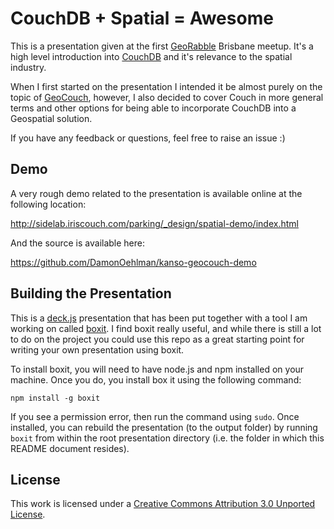 # CouchDB + Spatial = Awesome

This is a presentation given at the first [GeoRabble](http://georabble.org/) Brisbane meetup. It's a high level introduction into [CouchDB](http://couchdb.apache.org/) and it's relevance to the spatial industry.

When I first started on the presentation I intended it be almost purely on the topic of [GeoCouch](https://github.com/couchbase/geocouch), however, I also decided to cover Couch in more general terms and other options for being able to incorporate CouchDB into a Geospatial solution.

If you have any feedback or questions, feel free to raise an issue :)

## Demo

A very rough demo related to the presentation is available online at the following location:

<http://sidelab.iriscouch.com/parking/_design/spatial-demo/index.html>

And the source is available here:

<https://github.com/DamonOehlman/kanso-geocouch-demo>

## Building the Presentation

This is a [deck.js](http://imakewebthings.com/deck.js/) presentation that has been put together with a tool I am working on called [boxit](https://github.com/DamonOehlman/boxit).  I find boxit really useful, and while there is still a lot to do on the project you could use this repo as a great starting point for writing your own presentation using boxit.

To install boxit, you will need to have node.js and npm installed on your machine.  Once you do, you install box it using the following command:

```
npm install -g boxit
```

If you see a permission error, then run the command using `sudo`.  Once installed, you can rebuild the presentation (to the output folder) by running `boxit` from within the root presentation directory (i.e. the folder in which this README document resides).

## License

This work is licensed under a [Creative Commons Attribution 3.0 Unported License](http://creativecommons.org/licenses/by/3.0/).